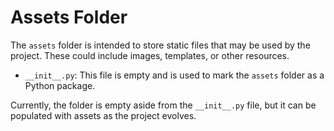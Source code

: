 # Assets Folder

The `assets` folder is intended to store static files that may be used by the project. These could include images, templates, or other resources.

- `__init__.py`: This file is empty and is used to mark the `assets` folder as a Python package.

Currently, the folder is empty aside from the `__init__.py` file, but it can be populated with assets as the project evolves.
